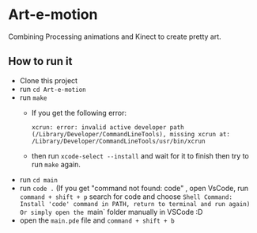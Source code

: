 # Art-e-motion
Combining Processing animations and Kinect to create pretty art.


## How to run it

* Clone this project
* run `cd Art-e-motion`
* run `make`
  * If you get the following error:
  
    ```xcrun: error: invalid active developer path (/Library/Developer/CommandLineTools), missing xcrun at: /Library/Developer/CommandLineTools/usr/bin/xcrun```
    
  * then run `xcode-select --install` and wait for it to finish then try to run `make` again.
* run `cd main`
* run `code .` (If you get "command not found: code" , open VsCode, run `command + shift + p` search for code and 
                choose `Shell Command: Install 'code' command in PATH, return to terminal and run again)
                Or simply open the `main` folder manually in VSCode :D
* open the `main.pde` file and `command + shift + b`
